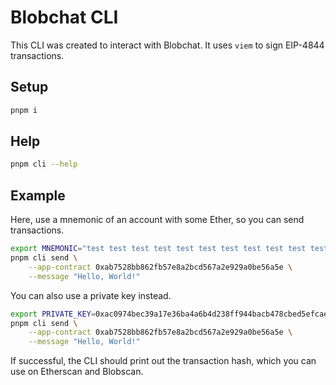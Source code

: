 # Blobchat CLI

This CLI was created to interact with Blobchat.
It uses `viem` to sign EIP-4844 transactions.

## Setup

```sh
pnpm i
```

## Help

```sh
pnpm cli --help
```

## Example

Here, use a mnemonic of an account with some Ether, so you can send transactions.

```sh
export MNEMONIC="test test test test test test test test test test test junk"
pnpm cli send \
    --app-contract 0xab7528bb862fb57e8a2bcd567a2e929a0be56a5e \
    --message "Hello, World!"
```

You can also use a private key instead.

```sh
export PRIVATE_KEY=0xac0974bec39a17e36ba4a6b4d238ff944bacb478cbed5efcae784d7bf4f2ff80
pnpm cli send \
    --app-contract 0xab7528bb862fb57e8a2bcd567a2e929a0be56a5e \
    --message "Hello, World!"
```

If successful, the CLI should print out the transaction hash, which you can use on Etherscan and Blobscan.
